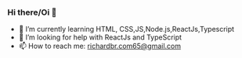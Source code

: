 ### Hi there/Oi 👋

- 🌱 I’m currently learning HTML, CSS,JS,Node.js,ReactJs,Typescript
- 🤔 I’m looking for help with ReactJs and TypeScript
- 📫 How to reach me: richardbr.com65@gmail.com

